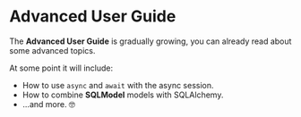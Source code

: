 # Advanced User Guide

The **Advanced User Guide** is gradually growing, you can already read about some advanced topics.

At some point it will include:

* How to use `async` and `await` with the async session.
* How to combine **SQLModel** models with SQLAlchemy.
* ...and more. 🤓
